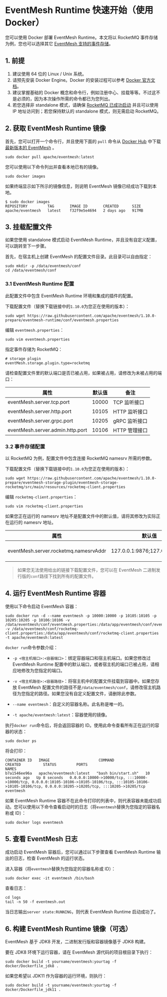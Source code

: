 # EventMesh Runtime 快速开始（使用 Docker）

您可以使用 Docker 部署 EventMesh Runtime。本文将以 RocketMQ 事件存储为例，您也可以选择其它 [EventMesh 支持的事件存储](https://github.com/apache/eventmesh/tree/master/eventmesh-storage-plugin)。

## 1. 前提

1. 建议使用 64 位的 Linux / Unix 系统。
2. 请预先安装 Docker Engine。Docker 的安装过程可以参考 [Docker 官方文档](https://docs.docker.com/engine/install/)。
3. 建议掌握基础的 Docker 概念和命令行，例如注册中心、挂载等等。不过这不是必须的，因为本次操作所需的命令都已为您列出。
4. 若您选择非 standalone 模式，请确保 [RocketMQ 已成功启动](https://rocketmq.apache.org/docs/quick-start/) 并且可以使用 IP 地址访问到；若您保持默认的 standalone 模式，则无需启动 RocketMQ。

## 2. 获取 EventMesh Runtime 镜像

首先，您可以打开一个命令行，并且使用下面的 `pull` 命令从 [Docker Hub](https://hub.docker.com/r/apache/eventmesh/tags) 中下载 [最新版本的 EventMesh](https://eventmesh.apache.org/events/release-notes/) 。

```shell
sudo docker pull apache/eventmesh:latest
```

您可以使用以下命令列出并查看本地已有的镜像。

```shell
sudo docker images
```

如果终端显示如下所示的镜像信息，则说明 EventMesh 镜像已经成功下载到本地。

```shell
$ sudo docker images
REPOSITORY         TAG       IMAGE ID       CREATED      SIZE
apache/eventmesh   latest    f32f9e5e4694   2 days ago   917MB
```

## 3. 挂载配置文件

如果您使用 standalone 模式启动 EventMesh Runtime，并且没有自定义配置，可以跳转至下一步骤。

首先，在宿主机上创建 EventMesh 的配置文件目录。此目录可以自由指定：

```shell
sudo mkdir -p /data/eventmesh/conf
cd /data/eventmesh/conf
```

### 3.1 EventMesh Runtime 配置

此配置文件中包含 EventMesh Runtime 环境和集成的插件的配置。

下载配置文件（替换下载链接中的`1.10.0`为您正在使用的版本）：

```shell
sudo wget https://raw.githubusercontent.com/apache/eventmesh/1.10.0-prepare/eventmesh-runtime/conf/eventmesh.properties
```

编辑 `eventmesh.properties`：

```shell
sudo vim eventmesh.properties
```

指定事件存储为 RocketMQ：

```properties
# storage plugin
eventMesh.storage.plugin.type=rocketmq
```

请检查配置文件里的默认端口是否已被占用，如果被占用，请修改为未被占用的端口：

| 属性                             | 默认值 | 备注          |
| -------------------------------- | ------ | ------------- |
| eventMesh.server.tcp.port        | 10000  | TCP 监听接口  |
| eventMesh.server.http.port       | 10105  | HTTP 监听接口 |
| eventMesh.server.grpc.port       | 10205  | gRPC 监听接口 |
| eventMesh.server.admin.http.port | 10106  | HTTP 管理接口 |

### 3.2 事件存储配置

以 RocketMQ 为例，配置文件中包含连接 RocketMQ namesrv 所需的参数。

下载配置文件（替换下载链接中的`1.10.0`为您正在使用的版本）：

```shell
sudo wget https://raw.githubusercontent.com/apache/eventmesh/1.10.0-prepare/eventmesh-storage-plugin/eventmesh-storage-rocketmq/src/main/resources/rocketmq-client.properties
```

编辑 `rocketmq-client.properties`：

```shell
sudo vim rocketmq-client.properties
```

如果您正在运行的 namesrv 地址不是配置文件中的默认值，请将其修改为实际正在运行的 namesrv 地址。

| 属性                                  | 默认值                        | 备注                     |
| ------------------------------------- | ----------------------------- | ------------------------ |
| eventMesh.server.rocketmq.namesrvAddr | 127.0.0.1:9876;127.0.0.1:9876 | RocketMQ namesrv address |

>如果您无法使用给出的链接下载配置文件，您可以在 EventMesh 二进制发行版的`conf`路径下找到所有的配置文件。

## 4. 运行 EventMesh Runtime 容器

使用以下命令启动 EventMesh 容器：

```shell
sudo docker run -d --name eventmesh -p 10000:10000 -p 10105:10105 -p 10205:10205 -p 10106:10106 -v /data/eventmesh/conf/eventmesh.properties:/data/app/eventmesh/conf/eventmesh.properties -v /data/eventmesh/conf/rocketmq-client.properties:/data/app/eventmesh/conf/rocketmq-client.properties -t apache/eventmesh:latest
```

`docker run`命令参数介绍：

- `-p <宿主机端口>:<容器端口>`：绑定容器端口和宿主机端口。如果您修改过 EventMesh Runtime 配置中的默认端口，或者宿主机的端口已被占用，请相应地修改为您指定的端口。

- `-v <宿主机路径>:<容器路径>`：将宿主机中的配置文件挂载到容器中。如果您存放 EventMesh 配置文件的路径不是`/data/eventmesh/conf`，请修改宿主机路径为您指定的路径。如果您没有自定义配置文件，请删除此参数。
- `--name eventmesh`：自定义的容器名称。此名称是唯一的。
- `-t apache/eventmesh:latest`：容器使用的镜像。

执行`docker run`命令后，将会返回容器的 ID。使用此命令查看所有正在运行的容器的状态：

```shell
sudo docker ps
```

将会打印：

```shell
CONTAINER ID   IMAGE                      COMMAND               CREATED          STATUS         PORTS                                                                                                                                                                 NAMES
b7a1546ee96a   apache/eventmesh:latest   "bash bin/start.sh"   10 seconds ago   Up 8 seconds   0.0.0.0:10000->10000/tcp, :::10000->10000/tcp, 0.0.0.0:10105-10106->10105-10106/tcp, :::10105-10106->10105-10106/tcp, 0.0.0.0:10205->10205/tcp, :::10205->10205/tcp   eventmesh
```

如果 EventMesh Runtime 容器不在此命令打印的列表中，则代表容器未能成功启动。您可以使用以下命令查看启动时的日志（将`eventmesh`替换为您指定的容器名称或 ID）：

```shell
sudo docker logs eventmesh
```

## 5. 查看 EventMesh 日志

成功启动 EventMesh 容器后，您可以通过以下步骤查看 EventMesh Runtime 输出的日志，检查 EventMesh 的运行状态。

进入容器（将`eventmesh`替换为您指定的容器名称或 ID）：

```shell
sudo docker exec -it eventmesh /bin/bash
```

查看日志：

```shell
cd logs
tail -n 50 -f eventmesh.out
```

当日志输出`server state:RUNNING`，则代表 EventMesh Runtime 启动成功了。

## 6. 构建 EventMesh Runtime 镜像（可选）

EventMesh 基于 JDK8 开发，二进制发行版和容器镜像基于 JDK8 构建。

要在 JDK8 环境下运行容器，请在 EventMesh 源代码的项目根目录下执行：

```shell
sudo docker build -t yourname/eventmesh:yourtag -f docker/Dockerfile_jdk8 .
```

如果您希望以 JDK11 作为容器的运行环境，则执行：

```shell
sudo docker build -t yourname/eventmesh:yourtag -f docker/Dockerfile_jdk11 .
```
